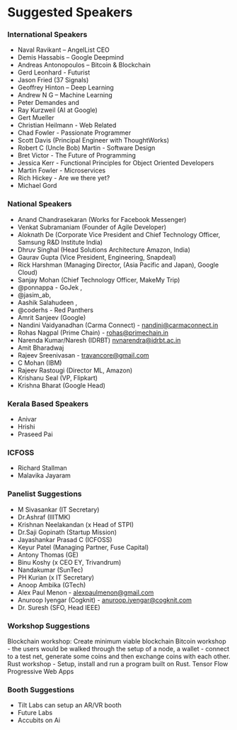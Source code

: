 # Suggested Speakers

### International Speakers

* Naval Ravikant – AngelList CEO
* Demis Hassabis – Google Deepmind
* Andreas Antonopoulos – Bitcoin & Blockchain
* Gerd Leonhard - Futurist
* Jason Fried (37 Signals)
* Geoffrey Hinton – Deep Learning
* Andrew N G – Machine Learning
* Peter Demandes and 
* Ray Kurzweil (AI at Google)
* Gert Mueller
* Christian Heilmann - Web Related
* Chad Fowler - Passionate Programmer
* Scott Davis (Principal Engineer with ThoughtWorks)
* Robert C (Uncle Bob) Martin - Software Design
* Bret Victor - The Future of Programming
* Jessica Kerr - Functional Principles for Object Oriented Developers
* Martin Fowler - Microservices
* Rich Hickey - Are we there yet?
* Michael Gord


### National Speakers

* Anand Chandrasekaran (Works for Facebook Messenger)
* Venkat Subramaniam (Founder of Agile Developer)
* Aloknath De (Corporate Vice President and Chief Technology Officer, Samsung R&D Institute India)
* Dhruv Singhal (Head Solutions Architecture Amazon, India)
* Gaurav Gupta (Vice President, Engineering, Snapdeal)
* Rick Harshman (Managing Director, (Asia Pacific and Japan), Google Cloud)
* Sanjay Mohan (Chief Technology Officer, MakeMy Trip)
* @ponnappa - GoJek ,
* @jasim_ab,
* Aashik Salahudeen ,
* @coderhs - Red Panthers
* Amrit Sanjeev (Google)
* Nandini Vaidyanadhan (Carma Connect) - nandini@carmaconnect.in
* Rohas Nagpal (Prime Chain) - rohas@primechain.in
* Narenda Kumar/Naresh (IDRBT) nvnarendra@idrbt.ac.in
* Amit Bharadwaj
* Rajeev Sreenivasan - travancore@gmail.com
* C Mohan (IBM)
* Rajeev Rastougi (Director ML, Amazon)
* Krishanu Seal (VP, Flipkart)
* Krishna Bharat (Google Head)


### Kerala Based Speakers 

* Anivar 
* Hrishi 
* Praseed Pai


### ICFOSS

* Richard Stallman
* Malavika Jayaram


### Panelist Suggestions

* M Sivasankar (IT Secretary)
* Dr.Ashraf (IIITMK)
* Krishnan Neelakandan (x Head of STPI)
* Dr.Saji Gopinath (Startup Mission)
* Jayashankar Prasad C (ICFOSS)
* Keyur Patel (Managing Partner, Fuse Capital)
* Antony Thomas (GE)
* Binu Koshy (x CEO EY, Trivandrum)
* Nandakumar (SunTec)
* PH Kurian (x IT Secretary)
* Anoop Ambika (GTech)
* Alex Paul Menon - alexpaulmenon@gmail.com
* Anuroop Iyengar (Cogknit) - anuroop.iyengar@cogknit.com
* Dr. Suresh (SFO, Head IEEE) 



### Workshop Suggestions

Blockchain workshop: Create minimum viable blockchain
Bitcoin workshop - the users would be walked through the setup of a node, a wallet - connect to a test net, generate some coins and then exchange coins with each other.
Rust workshop - Setup, install and run a program built on Rust.
Tensor Flow 
Progressive Web Apps

### Booth Suggestions

* Tilt Labs can setup an AR/VR booth
* Future Labs 
* Accubits on Ai

[sidu]: https://twitter.com/ponnappa
[jasim]: https://twitter.com/jasim_ab
[aashik]: https://github.com/aashiks
[hari]: https://twitter.com/coderhs
[nikhilchandran]: https://twitter.com/nikhilchandran_
[reactive]: http://www.reactivemanifesto.org/
[Scott Davis]: http://thirstyhead.com/contact.html
[Anand Chandrasekaran]: https://en.wikipedia.org/wiki/Anand_Chandrasekaran
[Venkat Subramaniam]: https://www.linkedin.com/in/vsubramaniam/

